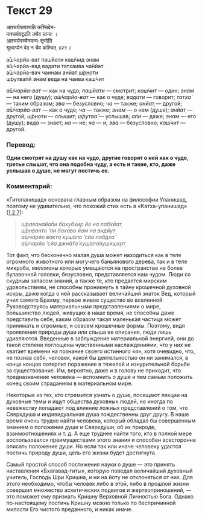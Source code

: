 # Текст 29

आश्चर्यवत्पश्यति कश्चिदेन-  
माश्चर्यवद्वदति तथैव चान्यः ।  
आश्चर्यवच्चैनमन्यः शृणोति  
श्रुत्वाप्येनं वेद न चैव कश्चित् ॥२९॥

а̄ш́чарйа-ват паш́йати каш́чид энам  
а̄ш́чарйа-вад вадати татхаива ча̄нйат̣  
а̄ш́чарйа-вач чаинам анйат̣ ш́р̣н̣оти  
ш́рутва̄пй энам̇ веда на чаива каш́чит

_а̄ш́чарйа-ват_ — как на чудо; _паш́йати_ — смотрит; _каш́чит_ — один; _энам_ — на него (душу); _а̄ш́чарйа-ват_ — как о чуде; _вадати_ — говорит; _татха̄_ — таким образом; _эва_ — безусловно; _ча_ — также; _анйат̣_ — другой; _а̄ш́чарйа-ват_ — как о чуде; _ча_ — также; _энам_ — о нем (душе); _анйат̣_ — другой; _ш́р̣н̣оти_ — слышит; _ш́рутва̄_ — услышав; _апи_ — даже; _энам_ — его (душу); _веда_ — знает; _на_ — не; _ча_ — и; _эва_ — безусловно; _каш́чит_ — другой.

### Перевод:

**Одни смотрят на душу как на чудо, другие говорят о ней как о чуде, третьи слышат, что она подобна чуду, а есть и такие, кто, даже услышав о душе, не могут постичь ее.**

### Комментарий:

«Гитопанишад» основана главным образом на философии Упанишад, поэтому не удивительно, что похожий стих есть в «Катха-упанишад» ([1.2.7](#)):

> _ш́раван̣айа̄пи бахубхир йо на лабхйат̣  
> ш́р̣н̣ванто ’пи бахаво йам̇ на видйут̣  
> а̄ш́чарйо вакта̄ куш́ало ’сйа лабдха̄  
> а̄ш́чарйо ’сйа джн̃а̄та̄ куш́ала̄нуш́ишх̣ат̣_

Тот факт, что бесконечно малая душа может находиться как в теле огромного животного или могучего баньянового дерева, так и в теле микроба, миллионы которых умещаются на пространстве не более булавочной головки, безусловно, представляется нам чудом. Люди со скудным запасом знаний, а также те, кто предается мирским удовольствиям, не способны проникнуть в тайну крошечной духовной искры, даже когда о ней рассказывает величайший знаток Вед, который учил самого Брахму, первое живое существо во вселенной. Руководствуясь материальными представлениями о мире, большинство людей, живущих в наше время, не способны даже представить себе, каким образом такая маленькая частица может принимать и огромные, и совсем крошечные формы. Поэтому, видя проявления природы души или слыша ее описания, люди лишь удивляются. Введенные в заблуждение материальной энергией, они до такой степени поглощены чувственными наслаждениями, что у них не хватает времени на познание своего истинного «я», хотя очевидно, что, не познав себя, человек, какой бы деятельностью он ни занимался, в конце концов потерпит поражение в тяжелой и изнурительной борьбе за существование. Им, вероятно, даже и в голову не приходит, что предназначение человека — вспомнить о душе и тем самым положить конец своим страданиям в материальном мире.

Некоторые из тех, кто стремится узнать о душе, посещают лекции на духовные темы и ищут общества духовных людей, но иногда по невежеству попадают под влияние ложных представлений о том, что Сверхдуша и индивидуальная душа тождественны друг другу. В наше время очень трудно найти человека, который обладал бы совершенным знанием о положении души и Сверхдуши, об их природе, взаимоотношениях и т. д. А еще труднее найти того, кто в полной мере воспользовался преимуществами этого знания и способен всесторонне описать положение души. Но если так или иначе человеку удастся постичь природу души, цель его жизни будет достигнута.

Самый простой способ постижения науки о душе — это принять наставления «Бхагавад-гиты», которую поведал величайший духовный учитель, Господь Шри Кришна, и ни на йоту не отклоняться от них. Для этого необходимо, чтобы человек либо в этой, либо в прошлой жизни совершил множество аскетических подвигов и жертвоприношений, — это поможет ему признать Кришну Верховной Личностью Бога. Однако по-настоящему постичь Кришну можно только по беспричинной милости Его чистого преданного, и никак иначе.